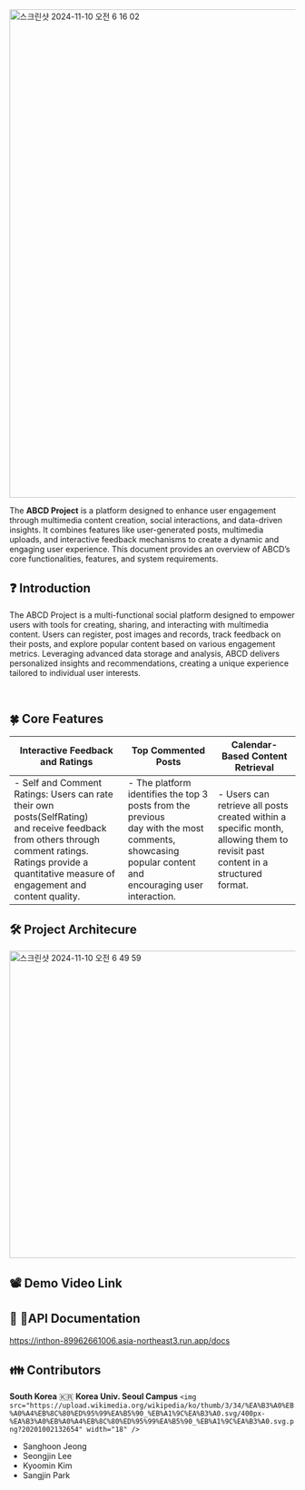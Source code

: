 <img width="860" alt="스크린샷 2024-11-10 오전 6 16 02" src="https://github.com/user-attachments/assets/71600efe-0de8-46ef-ae66-0488c23d33c8">


The **ABCD Project** is a platform designed to enhance user engagement through multimedia content creation, social interactions, and data-driven insights. It combines features like user-generated posts, multimedia uploads, and interactive feedback mechanisms to create a dynamic and engaging user experience. This document provides an overview of ABCD’s core functionalities, features, and system requirements.

## ❓ Introduction

The ABCD Project is a multi-functional social platform designed to empower users with tools for creating, sharing, and interacting with multimedia content. Users can register, post images and records, track feedback on their posts, and explore popular content based on various engagement metrics. Leveraging advanced data storage and analysis, ABCD delivers personalized insights and recommendations, creating a unique experience tailored to individual user interests.

<br/>

## 🍀 Core Features

| Interactive Feedback and Ratings                                                                                                                                                                                      | **Top Commented Posts**                                                                                                                                  | Calendar-Based Content Retrieval                                                                                                   |
| --------------------------------------------------------------------------------------------------------------------------------------------------------------------------------------------------------------------- | -------------------------------------------------------------------------------------------------------------------------------------------------------------- | ---------------------------------------------------------------------------------------------------------------------------------- |
| - Self and Comment Ratings: Users can rate their own posts(SelfRating)<br />and receive feedback from others through comment ratings. <br />Ratings provide a quantitative measure of engagement and content quality. | - The platform identifies the top 3 posts from the previous<br />day with the most comments, showcasing popular content and<br />encouraging user interaction. | - Users can retrieve all posts created within a specific month,<br />allowing them to revisit past content in a structured format. |

## 🛠 Project Architecure

<img width="541" alt="스크린샷 2024-11-10 오전 6 49 59" src="https://github.com/user-attachments/assets/568234cd-9c5d-49e7-bf17-61d9501af246">

## 📽 Demo Video Link


## 📲 API Documentation

https://inthon-89962661006.asia-northeast3.run.app/docs

## 👪 Contributors

**South Korea** 🇰🇷
**Korea Univ. Seoul Campus** `<img src="https://upload.wikimedia.org/wikipedia/ko/thumb/3/34/%EA%B3%A0%EB%A0%A4%EB%8C%80%ED%95%99%EA%B5%90_%EB%A1%9C%EA%B3%A0.svg/400px-%EA%B3%A0%EB%A0%A4%EB%8C%80%ED%95%99%EA%B5%90_%EB%A1%9C%EA%B3%A0.svg.png?20201002132654" width="18" />`

- Sanghoon Jeong
- Seongjin Lee
- Kyoomin Kim
- Sangjin Park